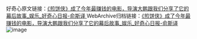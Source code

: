 好奇心原文链接：[《煎饼侠》成了今年最赚钱的电影，导演大鹏跟我们分享了它的幕后故事_娱乐_好奇心日报-俞斯译 ](https://www.qdaily.com/articles/12423.html)
WebArchive归档链接：[《煎饼侠》成了今年最赚钱的电影，导演大鹏跟我们分享了它的幕后故事_娱乐_好奇心日报-俞斯译 ](http://web.archive.org/web/20190623172652/https://www.qdaily.com/articles/12423.html)
![image](http://ww3.sinaimg.cn/large/007d5XDply1g3wjsz0t5dj30u08vl4qr)